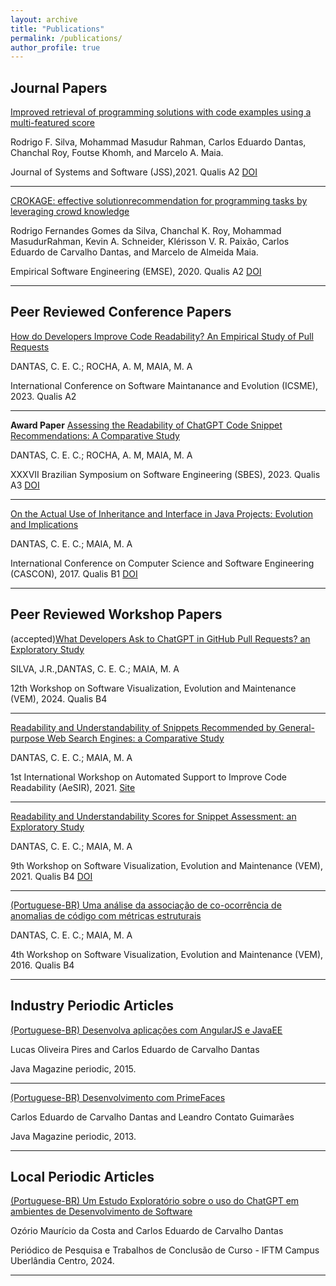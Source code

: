 ```yaml
---
layout: archive
title: "Publications"
permalink: /publications/
author_profile: true
---
```


Journal Papers
---

[Improved retrieval of programming solutions with code examples using a multi-featured score](https://arxiv.org/pdf/2108.02702.pdf)

Rodrigo F. Silva, Mohammad Masudur Rahman, Carlos Eduardo Dantas, Chanchal Roy, Foutse Khomh, and Marcelo A. Maia. 

Journal of Systems and Software (JSS),2021. Qualis A2 [DOI](https://doi.org/10.1016/j.jss.2021.111063)

---

[CROKAGE: effective solutionrecommendation for programming tasks by leveraging crowd knowledge](https://www.researchgate.net/publication/344081657_CROKAGE_effective_solution_recommendation_for_programming_tasks_by_leveraging_crowd_knowledge)

Rodrigo Fernandes Gomes da Silva, Chanchal K. Roy, Mohammad MasudurRahman, Kevin A. Schneider, Klérisson V. R. Paixão, Carlos Eduardo de Carvalho Dantas, and Marcelo de Almeida Maia. 

Empirical Software Engineering (EMSE), 2020. Qualis A2 [DOI](https://doi.org/10.1007/s10664-020-09863-2)


---

Peer Reviewed Conference Papers
---

[How do Developers Improve Code Readability? An Empirical Study of Pull Requests](https://conf.researchr.org/details/icsme-2023/icsme-2023-papers/24/How-do-Developers-Improve-Code-Readability-An-Empirical-Study-of-Pull-Requests)


DANTAS, C. E. C.; ROCHA, A. M, MAIA, M. A

International Conference on Software Maintanance and Evolution (ICSME), 2023. Qualis A2


---

**Award Paper** [Assessing the Readability of ChatGPT Code Snippet Recommendations: A Comparative Study](https://dl.acm.org/doi/pdf/10.1145/3613372.3613413) 


DANTAS, C. E. C.; ROCHA, A. M, MAIA, M. A

XXXVII Brazilian Symposium on Software Engineering (SBES), 2023. Qualis A3 [DOI](https://dl.acm.org/doi/10.1145/3613372.3613413)


---

[On the Actual Use of Inheritance and Interface in Java Projects: Evolution and Implications](http://lascam.facom.ufu.br/cms/userfiles/downloads/2017/CASCON2017-Inheritance-X-Interface.pdf)

DANTAS, C. E. C.; MAIA, M. A

International Conference on Computer Science and Software Engineering (CASCON), 2017. Qualis B1 [DOI](https://dl.acm.org/doi/10.5555/3172795.3172813)


---

Peer Reviewed Workshop Papers
---

(accepted)[What Developers Ask to ChatGPT in GitHub Pull Requests? an Exploratory Study](https://sol.sbc.org.br/index.php/vem/article/view/30288/30094)

SILVA, J.R.,DANTAS, C. E. C.; MAIA, M. A

12th Workshop on Software Visualization, Evolution and Maintenance (VEM), 2024. Qualis B4 


---


[Readability and Understandability of Snippets Recommended by General-purpose Web Search Engines: a Comparative Study](https://arxiv.org/pdf/2110.07087.pdf)

DANTAS, C. E. C.; MAIA, M. A

1st International Workshop on Automated Support to Improve Code Readability (AeSIR), 2021. [Site](https://conf.researchr.org/details/ase-2021/ase-2021--workshop--aesir-2021/8/Readability-and-Understandability-of-Snippets-Recommended-by-General-purpose-Web-Sear)


---


[Readability and Understandability Scores for Snippet Assessment: an Exploratory Study](https://arxiv.org/pdf/2108.09181.pdf)

DANTAS, C. E. C.; MAIA, M. A

9th Workshop on Software Visualization, Evolution and Maintenance (VEM), 2021. Qualis B4 [DOI](https://doi.org/10.5753/vem.2021.17217)

---

[(Portuguese-BR) Uma análise da associação de co-ocorrência de anomalias de código com métricas estruturais](https://vem2016.ufba.br/artigos/Session2_VEM_2016_paper_27.pdf)

DANTAS, C. E. C.; MAIA, M. A

4th Workshop on Software Visualization, Evolution and Maintenance (VEM), 2016. Qualis B4


---

Industry Periodic Articles
---

[(Portuguese-BR) Desenvolva aplicações com AngularJS e JavaEE](https://www.devmedia.com.br/desenvolva-aplicacoes-com-angularjs-e-java-ee/33283)

Lucas Oliveira Pires and Carlos Eduardo de Carvalho Dantas

Java Magazine periodic, 2015. 

---

[(Portuguese-BR) Desenvolvimento com PrimeFaces](https://www.devmedia.com.br/desenvolvimento-com-primefaces/27078)

Carlos Eduardo de Carvalho Dantas and Leandro Contato Guimarães

Java Magazine periodic, 2013. 

---

Local Periodic Articles
---

[(Portuguese-BR) Um Estudo Exploratório sobre o uso do ChatGPT em ambientes de Desenvolvimento de Software](https://iftm.edu.br/sdsgov/controlador2/load.php?src=b12a2d7acec778d71a7b38d8fc8d9cfd&tipo=noticia_anexo)

Ozório Maurício da Costa and Carlos Eduardo de Carvalho Dantas 

Periódico de Pesquisa e Trabalhos de Conclusão de Curso - IFTM Campus Uberlândia Centro, 2024. 

---
